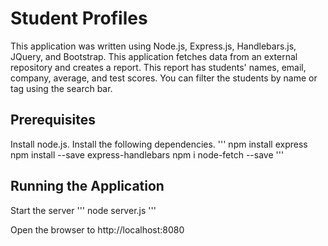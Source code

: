 # Student Profiles
This application was written using Node.js, Express.js, Handlebars.js, JQuery, and Bootstrap. This application fetches data from an external repository and 
creates a report. This report has students' names, email, company, average, and test scores. You can filter the students by name or tag using the search bar. 

## Prerequisites
Install node.js.
Install the following dependencies.
'''
npm install express
npm install --save express-handlebars
npm i node-fetch --save
'''

## Running the Application
Start the server
'''
node server.js
'''

Open the browser to http://localhost:8080
